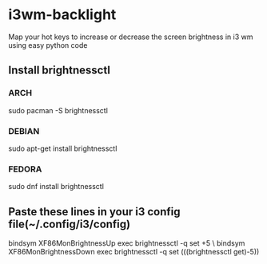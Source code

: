 # i3wm-backlight
Map your hot keys to increase or decrease the screen brightness in i3 wm using easy python code

## Install brightnessctl
### ARCH
sudo pacman -S brightnessctl
### DEBIAN
sudo apt-get install brightnessctl
### FEDORA
sudo dnf install brightnessctl


## Paste these lines in your i3 config file(~/.config/i3/config)

bindsym XF86MonBrightnessUp exec brightnessctl -q set +5 \ 
bindsym XF86MonBrightnessDown exec brightnessctl -q set $(($(brightnessctl get)-5))

